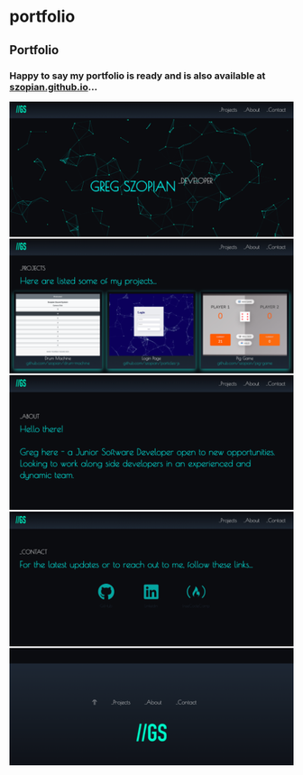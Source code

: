 # portfolio
## Portfolio
### Happy to say my portfolio is ready and is also available at <a href="https://szopian.github.io/" target="_blank">szopian.github.io</a>...
<img src="images/pgs1.png">
<img src="images/pgs2.png">
<img src="images/pgs3.png">
<img src="images/pgs4.png">
<img src="images/pgs5.png">

